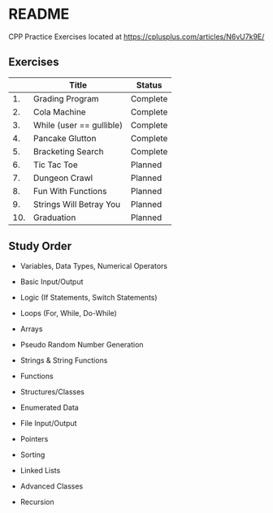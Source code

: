# README

CPP Practice Exercises located at https://cplusplus.com/articles/N6vU7k9E/


## Exercises

| | Title | Status |
|-------|-------|--------|
| 1. | Grading Program | Complete |
| 2. | Cola Machine | Complete |
| 3. | While (user == gullible) | Complete |
| 4. | Pancake Glutton | Complete |
| 5. | Bracketing Search | Complete |
| 6. | Tic Tac Toe | Planned |
| 7. | Dungeon Crawl | Planned |
| 8. | Fun With Functions | Planned |
| 9. | Strings Will Betray You | Planned |
| 10. | Graduation | Planned |


## Study Order

- Variables, Data Types, Numerical Operators

- Basic Input/Output

- Logic (If Statements, Switch Statements)

- Loops (For, While, Do-While)

- Arrays

- Pseudo Random Number Generation

- Strings & String Functions

- Functions

- Structures/Classes

- Enumerated Data

- File Input/Output

- Pointers

- Sorting

- Linked Lists

- Advanced Classes

- Recursion
